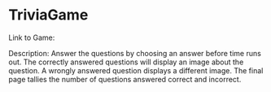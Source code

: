 # TriviaGame

Link to Game:

Description:
Answer the questions by choosing an answer before time runs out.  The correctly answered questions will display an image about the question.  A wrongly answered question displays a different image.
The final page tallies the number of questions answered correct and incorrect.